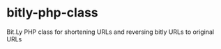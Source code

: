 bitly-php-class
===============

Bit.Ly PHP class for shortening URLs and reversing bitly URLs to original URLs
